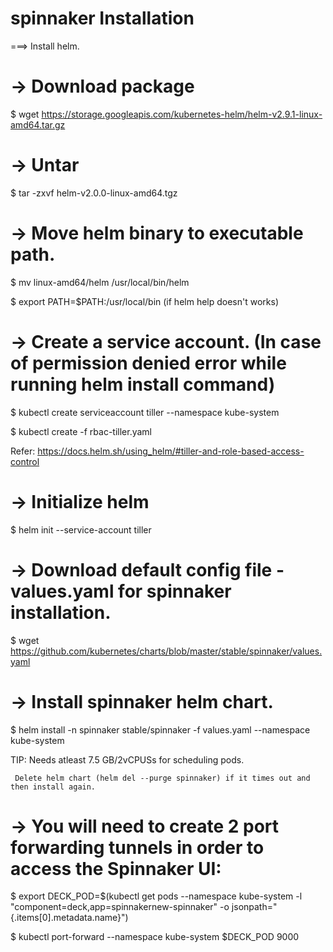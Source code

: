 # spinnaker Installation


===> Install helm.

# -> Download package
$ wget https://storage.googleapis.com/kubernetes-helm/helm-v2.9.1-linux-amd64.tar.gz



# -> Untar

$ tar -zxvf helm-v2.0.0-linux-amd64.tgz




# -> Move helm binary to executable path.

$ mv linux-amd64/helm /usr/local/bin/helm

$ export PATH=$PATH:/usr/local/bin (if helm help doesn't works)





# -> Create a service account. (In case of permission denied error while running helm install command)

$ kubectl create serviceaccount tiller --namespace kube-system

$ kubectl create -f rbac-tiller.yaml

Refer: https://docs.helm.sh/using_helm/#tiller-and-role-based-access-control






# -> Initialize helm

$ helm init --service-account tiller





# -> Download default config file - values.yaml for spinnaker installation.

$ wget https://github.com/kubernetes/charts/blob/master/stable/spinnaker/values.yaml







# -> Install spinnaker helm chart.

$ helm install -n spinnaker stable/spinnaker -f values.yaml --namespace kube-system

TIP: Needs atleast 7.5 GB/2vCPUSs for scheduling pods.
     
     Delete helm chart (helm del --purge spinnaker) if it times out and then install again. 

# -> You will need to create 2 port forwarding tunnels in order to access the Spinnaker UI:
 $ export DECK_POD=$(kubectl get pods --namespace kube-system -l "component=deck,app=spinnakernew-spinnaker" -o jsonpath="{.items[0].metadata.name}")
 
 $ kubectl port-forward --namespace kube-system $DECK_POD 9000
